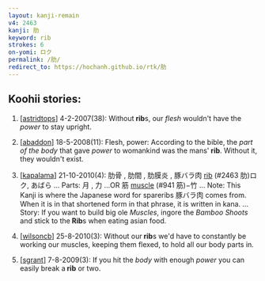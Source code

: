 ```yaml
---
layout: kanji-remain
v4: 2463
kanji: 肋
keyword: rib
strokes: 6
on-yomi: ロク
permalink: /肋/
redirect_to: https://hochanh.github.io/rtk/肋
---
```


## Koohii stories: 

1) [<a href="http://kanji.koohii.com/profile/astridtops">astridtops</a>] 4-2-2007(38): Without<strong> rib</strong>s, our <em>flesh</em> wouldn&#039;t have the <em>power</em> to stay upright.

2) [<a href="http://kanji.koohii.com/profile/abaddon">abaddon</a>] 18-5-2008(11): Flesh, power: According to the bible, the <em>part of the body</em> that gave <em>power</em> to womankind was the mans&#039;<strong> rib</strong>. Without it, they wouldn&#039;t exist.

3) [<a href="http://kanji.koohii.com/profile/kapalama">kapalama</a>] 21-10-2010(4): 肋骨 , 肋間 , 肋膜炎 , 豚バラ肉 <a href="../v4/2463.html">rib</a> (#2463 肋)ロク, あばら ... Parts: 月 , 力 ...OR 筋 <a href="../v4/941.html">muscle</a> (#941 筋)−竹 ... Note: This Kanji is where the Japanese word for spareribs 豚バラ肉 comes from. When it is in that shortened form in that phrase, it is written in kana. ... Story: If you want to build big ole <em>Muscles</em>, ingore the <em>Bamboo Shoots</em> and stick to the<strong> Rib</strong>s when eating asian food.

4) [<a href="http://kanji.koohii.com/profile/wilsoncb">wilsoncb</a>] 25-8-2010(3): Without our<strong> rib</strong>s we&#039;d have to constantly be working our muscles, keeping them flexed, to hold all our body parts in.

5) [<a href="http://kanji.koohii.com/profile/sgrant">sgrant</a>] 7-8-2009(3): If you hit the <em>body</em> with enough <em>power</em> you can easily break a<strong> rib</strong> or two.

